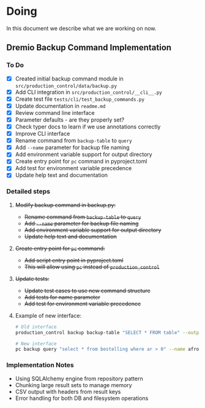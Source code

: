 # Doing

In this document we describe what we are working on now.

## Dremio Backup Command Implementation

### To Do

- [x] Created initial backup command module in `src/production_control/data/backup.py`
- [x] Add CLI integration in `src/production_control/__cli__.py`
- [x] Create test file `tests/cli/test_backup_commands.py`
- [x] Update documentation in `readme.md`
- [x] Review command line interface
- [x] Parameter defaults - are they properly set?
- [x] Check typer docs to learn if we use annotations correctly
- [x] Improve CLI interface
- [x] Rename command from `backup-table` to `query`
- [x] Add `--name` parameter for backup file naming
- [x] Add environment variable support for output directory
- [x] Create entry point for `pc` command in pyproject.toml
- [x] Add test for environment variable precedence
- [x] Update help text and documentation

### Detailed steps

1. ~~Modify backup command in backup.py:~~

   - ~~Rename command from `backup-table` to `query`~~
   - ~~Add `--name` parameter for backup file naming~~
   - ~~Add environment variable support for output directory~~
   - ~~Update help text and documentation~~

1. ~~Create entry point for `pc` command:~~

   - ~~Add script entry point in pyproject.toml~~
   - ~~This will allow using `pc` instead of `production_control`~~

1. ~~Update tests:~~

   - ~~Update test cases to use new command structure~~
   - ~~Add tests for name parameter~~
   - ~~Add test for environment variable precedence~~

1. Example of new interface:

   ```bash
   # Old interface
   production_control backup backup-table "SELECT * FROM table" --output-dir dir

   # New interface
   pc backup query "select * from bestelling where ar > 0" --name afroep_opdrachten
   ```

### Implementation Notes

- Using SQLAlchemy engine from repository pattern
- Chunking large result sets to manage memory
- CSV output with headers from result keys
- Error handling for both DB and filesystem operations
